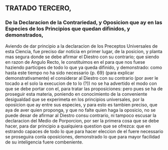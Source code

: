 ## TRATADO TERCERO,
### De la Declaracion de la Contrariedad, y Oposicion que ay en las Especies de los Principios que quedan difinidos, y demonstrados,

Aviendo de dar principio a la declaracion de los Preceptos Universales de esta Ciencia, fue preciso dar noticia en primer lugar, de la posicion, y planta mas segura donde se debe afirmar el Diestro con su contrario; que siendo en razon de Angulo Recto, le constituimos en el para que nos fuese haziendo participes de todo lo que ya queda difinido, y demonstrado: como hasta este tiempo no ha sido necessario {p. 69}  (para explicar demonstrativamente) el considerar al Diestro con su contrario (por aver le tocado a el solo la execucion de to lo (?)) no se ha advertido el modo con que se debe portar con el, para tratar las proposiciones: pero pues se ha de proseguir esta materia, poniendo en conocimiento de la conveniente desigualdad que se experimeta en los principios universales, por la oposicion que ay entre sus especies, y para esto es tambien preciso, que aya de aver quien proponga, y que no falte quien haga la oposicio, no se puede dexar de afirmar al Diestro consu contrario, ni tampoco escusar la declaracion del Medio de Porporcion, por ser la primera cosa que se debe hacer, para dar principio a qualquiera question que se ofrezca: que en estrando capaces de todo lo que para hacer eleccion de el fuere necessario se proseguira conla oposiciones, demonstrado lo que para mayor facilidad de su inteligencia fuere combeniente.

